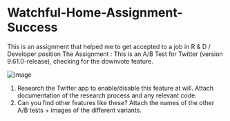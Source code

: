 # Watchful-Home-Assignment-Success
This is an assignment that helped me to get accepted to a job in R &amp; D / Developer position
The Assignment :
This is an A/B Test for Twitter (version 9.61.0-release), checking for the downvote feature.

![image](https://github.com/user-attachments/assets/74dff116-49bd-4dcc-9b6e-7b97cee42592)

1. Research the Twitter app to enable/disable this feature at will. Attach documentation of the
research process and any relevant code.
2. Can you find other features like these? Attach the names of the other A/B tests + images of
the different variants.
